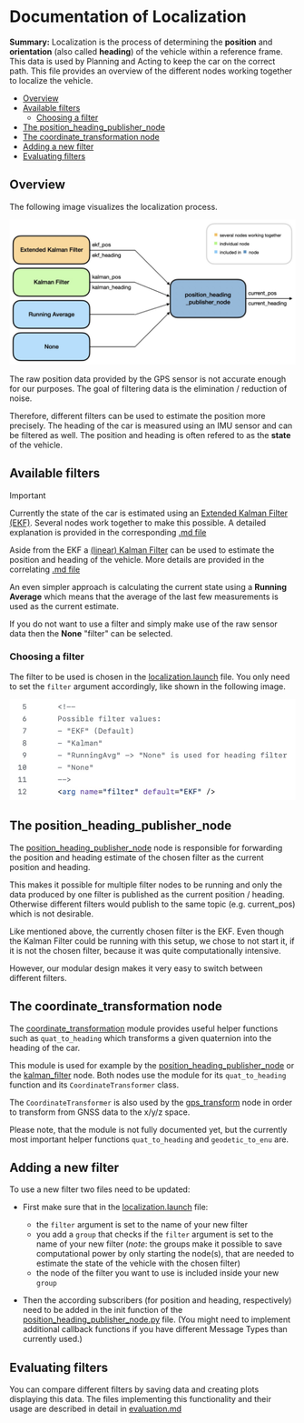 # Documentation of Localization

**Summary:** Localization is the process of determining the **position** and **orientation** (also called **heading**) of the vehicle within a reference frame.
This data is used by Planning and Acting to keep the car on the correct path.
This file provides an overview of the different nodes working together to localize the vehicle.

- [Overview](#overview)
- [Available filters](#available-filters)
  - [Choosing a filter](#choosing-a-filter)
- [The position\_heading\_publisher\_node](#the-position_heading_publisher_node)
- [The coordinate\_transformation node](#the-coordinate_transformation-node)
- [Adding a new filter](#adding-a-new-filter)
- [Evaluating filters](#evaluating-filters)

## Overview

The following image visualizes the localization process.

![Overview localization](../../doc/assets/localization/overview_localization.jpeg)

The raw position data provided by the GPS sensor is not accurate enough for our purposes.
The goal of filtering data is the elimination / reduction of noise.

Therefore, different filters can be used to estimate the position more precisely.
The heading of the car is measured using an IMU sensor and can be filtered as well.
The position and heading is often refered to as the **state** of the vehicle.

## Available filters

> [!IMPORTANT]

Currently the state of the car is estimated using an [Extended Kalman Filter (EKF)](./extended_kalman_filter.md).
Several nodes work together to make this possible.
A detailed explanation is provided in the corresponding [.md file](./extended_kalman_filter.md)

Aside from the EKF a [(linear) Kalman Filter](./kalman_filter.md) can be used to estimate the position and heading of the vehicle.
More details are provided in the correlating [.md file](./kalman_filter.md)

An even simpler approach is calculating the current state using a **Running Average** which means that the average of the last few measurements is used as the current estimate.

If you do not want to use a filter and simply make use of the raw sensor data then the **None** "filter" can be selected.

### Choosing a filter

The filter to be used is chosen in the [localization.launch](https://github.com/una-auxme/paf/blob/main/code/localization/launch/localization.launch) file.
You only need to set the `filter` argument accordingly, like shown in the following image.

![Filter choice](../assets/localization/filter_choice.jpeg)

## The position_heading_publisher_node

The [position_heading_publisher_node](./position_heading_publisher_node.md) node is responsible for forwarding the position and heading estimate of the chosen filter as the current position and heading.

This makes it possible for multiple filter nodes to be running and only the data produced by one filter is published as the current position / heading. Otherwise different filters would publish to the same topic (e.g. current_pos) which is not desirable.

Like mentioned above, the currently chosen filter is the EKF.
Even though the Kalman Filter could be running with this setup, we chose to not start it, if it is not the chosen filter, because it was quite computationally intensive.

However, our modular design makes it very easy to switch between different filters.

## The coordinate_transformation node

The [coordinate_transformation](./coordinate_transformation) module provides useful helper functions such as `quat_to_heading` which transforms a given quaternion into the heading of the car.

This module is used for example by the [position_heading_publisher_node](./position_heading_publisher_node) or the [kalman_filter](./kalman_filter) node.
Both nodes use the module for its `quat_to_heading` function and its `CoordinateTransformer` class.

The `CoordinateTransformer` is also used by the [gps_transform](../../code/localization/src/gps_transform.py) node in order to transform from GNSS data to the x/y/z space.

Please note, that the module is not fully documented yet, but the currently most important helper functions `quat_to_heading` and `geodetic_to_enu` are.

## Adding a new filter

To use a new filter two files need to be updated:

- First make sure that in the [localization.launch](./../../code/localization/launch/localization.launch) file:
  - the `filter` argument is set to the name of your new filter
  - you add a `group` that checks if the `filter` argument is set to the name of your new filter
  (_note_: the groups make it possible to save computational power by only starting the node(s), that are needed to estimate the state of the vehicle with the chosen filter)
  - the node of the filter you want to use is included inside your new `group`

- Then the according subscribers (for position and heading, respectively) need to be added in the init function of the [position_heading_publisher_node.py](https://github.com/una-auxme/paf/blob/main/code/localization/src/position_heading_publisher_node.py#L107-L161) file.
(You might need to implement additional callback functions if you have different Message Types than currently used.)

## Evaluating filters

You can compare different filters by saving data and creating plots displaying this data.
The files implementing this functionality and their usage are described in detail in [evaluation.md](./evaluation.md)
